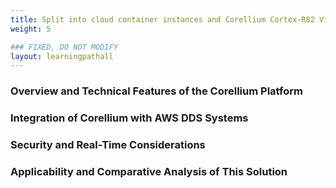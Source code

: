 ```yaml
---
title: Split into cloud container instances and Corellium Cortex-R82 Virtual Hardware 
weight: 5

### FIXED, DO NOT MODIFY
layout: learningpathall
---
```


### Overview and Technical Features of the Corellium Platform


### Integration of Corellium with AWS DDS Systems


### Security and Real-Time Considerations


### Applicability and Comparative Analysis of This Solution
